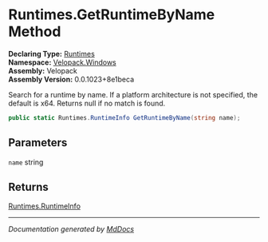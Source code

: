 ﻿<!--  
  <auto-generated>   
    The contents of this file were generated by a tool.  
    Changes to this file may be list if the file is regenerated  
  </auto-generated>   
-->

# Runtimes.GetRuntimeByName Method

**Declaring Type:** [Runtimes](../index.md)  
**Namespace:** [Velopack.Windows](../../index.md)  
**Assembly:** Velopack  
**Assembly Version:** 0.0.1023+8e1beca

Search for a runtime by name. If a platform architecture is not specified, the default is x64. Returns null if no match is found. 

```csharp
public static Runtimes.RuntimeInfo GetRuntimeByName(string name);
```

## Parameters

`name`  string

## Returns

[Runtimes.RuntimeInfo](../RuntimeInfo/index.md)

___

*Documentation generated by [MdDocs](https://github.com/ap0llo/mddocs)*
